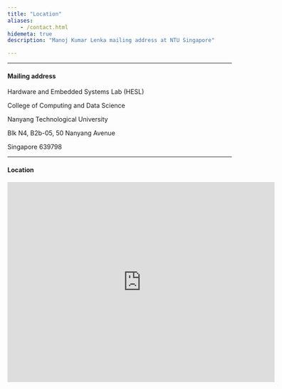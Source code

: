 ```yaml
---
title: "Location"
aliases:
    - /contact.html
hidemeta: true
description: "Manoj Kumar Lenka mailing address at NTU Singapore"

---
```


---

#### Mailing address

Hardware and Embedded Systems Lab (HESL)

College of Computing and Data Science

Nanyang Technological University

Blk N4, B2b-05,
50 Nanyang Avenue

Singapore 639798

---

#### Location

<iframe src="https://www.google.com/maps/embed?pb=!1m18!1m12!1m3!1d1185.8527412220822!2d103.68116240595343!3d1.3460877574251828!2m3!1f0!2f0!3f0!3m2!1i1024!2i768!4f13.1!3m3!1m2!1s0x31da0fa661610a23%3A0x6eeb4c44cb554b47!2sCollege%20of%20Computing%20and%20Data%20Science%20(CCDS)!5e0!3m2!1sen!2ssg!4v1743231131182!5m2!1sen!2ssg" width="600" height="450" style="border:0;" allowfullscreen="" loading="lazy" referrerpolicy="no-referrer-when-downgrade"></iframe>


